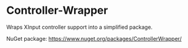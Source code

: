 # Controller-Wrapper
Wraps XInput controller support into a simplified package.

NuGet package: https://www.nuget.org/packages/ControllerWrapper/
